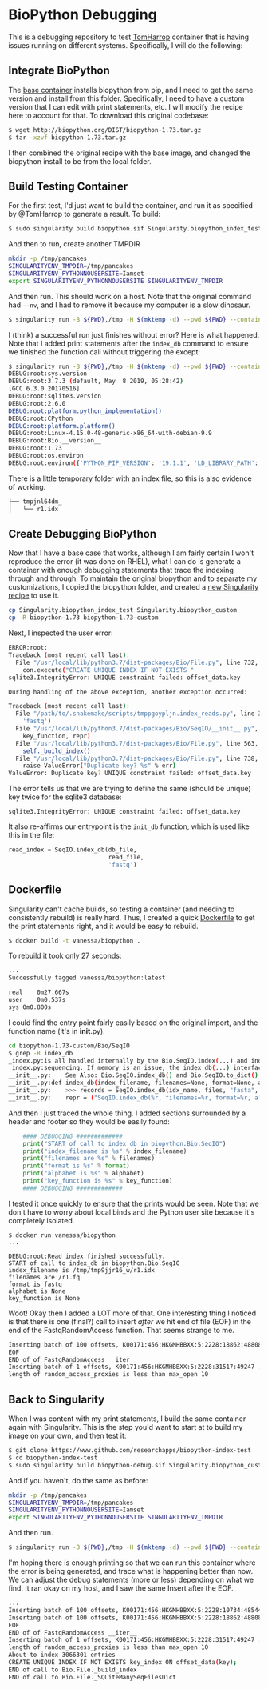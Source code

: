 # BioPython Debugging

This is a debugging repository to test [TomHarrop](https://github.com/TomHarrop/biopython-index-test)
container that is having issues running on different systems. Specifically, I will
do the following:

## Integrate BioPython
The [base container](https://github.com/TomHarrop/singularity-containers/blob/master/tools/Singularity.biopython_1.73) installs biopython from pip, and I need to get the same version and install from this folder. Specifically, I need to have a custom version that I can edit with print statements, etc. I will modify the recipe here to account for that. To download this original codebase:

```bash
$ wget http://biopython.org/DIST/biopython-1.73.tar.gz
$ tar -xzvf biopython-1.73.tar.gz 
```

I then combined the original recipe with the base image, and changed the biopython install to be from the local folder.

## Build Testing Container
For the first test, I'd just want to build the container, and run it as specified by @TomHarrop
to generate a result. To build:

```bash
$ sudo singularity build biopython.sif Singularity.biopython_index_test
```

And then to run, create another TMPDIR

```bash
mkdir -p /tmp/pancakes
SINGULARITYENV_TMPDIR=/tmp/pancakes
SINGULARITYENV_PYTHONNOUSERSITE=Iamset
export SINGULARITYENV_PYTHONNOUSERSITE SINGULARITYENV_TMPDIR
```

And then run. This should work on a host. Note that the original command had `--nv`, and I had to remove it because my computer is a slow dinosaur.

```bash
$ singularity run -B ${PWD},/tmp -H $(mktemp -d) --pwd ${PWD} --containall  --cleanenv biopython.sif
```

I (think) a successful run just finishes without error? Here is what happened. Note that I added print
statements after the `index_db` command to ensure we finished the function call without triggering
the except:

```bash
$ singularity run -B ${PWD},/tmp -H $(mktemp -d) --pwd ${PWD} --containall  --cleanenv biopython.sif
DEBUG:root:sys.version
DEBUG:root:3.7.3 (default, May  8 2019, 05:28:42) 
[GCC 6.3.0 20170516]
DEBUG:root:sqlite3.version
DEBUG:root:2.6.0
DEBUG:root:platform.python_implementation()
DEBUG:root:CPython
DEBUG:root:platform.platform()
DEBUG:root:Linux-4.15.0-48-generic-x86_64-with-debian-9.9
DEBUG:root:Bio.__version__
DEBUG:root:1.73
DEBUG:root:os.environ
DEBUG:root:environ({'PYTHON_PIP_VERSION': '19.1.1', 'LD_LIBRARY_PATH': '/.singularity.d/libs', 'HOME': '/tmp/tmp.vsWj4fD9OC', 'GPG_KEY': 'xxxxxxxxxxxxxxxxxxxxxxxxxxxxxxxx', 'PS1': 'Singularity> ', 'PYTHONNOUSERSITE': 'Iamset', 'TMPDIR': '/tmp/pancakes', 'TERM': 'xterm-256color', 'PATH': '/usr/local/bin:/usr/local/sbin:/usr/local/bin:/usr/sbin:/usr/bin:/sbin:/bin', 'LANG': 'C.UTF-8', 'SINGULARITY_APPNAME': '', 'PYTHON_VERSION': '3.7.3', 'SINGULARITY_CONTAINER': '/home/vanessa/Documents/Dropbox/Code/researchapps/biopython-index-test/biopython.sif', 'PWD': '/home/vanessa/Documents/Dropbox/Code/researchapps/biopython-index-test', 'SINGULARITY_NAME': 'biopython.sif'})
```

There is a little temporary folder with an index file, so this is also evidence of working.

```bash
├── tmpjnl64dm_
│   └── r1.idx
```

## Create Debugging BioPython
Now that I have a base case that works, although I am fairly certain I won't reproduce the error (it was done on RHEL),
what I can do is generate a container with enough debugging statements that trace the indexing through and through.
To maintain the original biopython and to separate my customizations, I copied the biopython folder,
and created a  [new Singularity recipe](Singularity.biopython_custom) to use it.

```bash
cp Singularity.biopython_index_test Singularity.biopython_custom
cp -R biopython-1.73 biopython-1.73-custom
```

Next, I inspected the user error:

```bash
ERROR:root:
Traceback (most recent call last):
  File "/usr/local/lib/python3.7/dist-packages/Bio/File.py", line 732, in _build_index
    con.execute("CREATE UNIQUE INDEX IF NOT EXISTS "
sqlite3.IntegrityError: UNIQUE constraint failed: offset_data.key

During handling of the above exception, another exception occurred:

Traceback (most recent call last):
  File "/path/to/.snakemake/scripts/tmppgoypljn.index_reads.py", line 38, in <module>
    'fastq')
  File "/usr/local/lib/python3.7/dist-packages/Bio/SeqIO/__init__.py", line 1032, in index_db
    key_function, repr)
  File "/usr/local/lib/python3.7/dist-packages/Bio/File.py", line 563, in __init__
    self._build_index()
  File "/usr/local/lib/python3.7/dist-packages/Bio/File.py", line 738, in _build_index
    raise ValueError("Duplicate key? %s" % err)
ValueError: Duplicate key? UNIQUE constraint failed: offset_data.key
```

The error tells us that we are trying to define the same (should be unique) key twice for 
the sqlite3 database:

```
sqlite3.IntegrityError: UNIQUE constraint failed: offset_data.key
```

It also re-affirms our entrypoint is the `init_db` function, which is
used like this in the file:

```python
read_index = SeqIO.index_db(db_file,
                            read_file,
                            'fastq')
```

## Dockerfile

Singularity can't cache builds, so testing a container (and needing to consistently
rebuild) is really hard. Thus, I created a quick [Dockerfile](Dockerfile) to get
the print statements right, and it would be easy to rebuild.

```bash
$ docker build -t vanessa/biopython .
```

To rebuild it took only 27 seconds:

```bash
...
Successfully tagged vanessa/biopython:latest

real	0m27.667s
user	0m0.537s
sys	0m0.800s
```

I could find the entry point fairly easily based on the original import, and the
function name (it's in __init__.py).

```bash
cd biopython-1.73-custom/Bio/SeqIO
$ grep -R index_db
_index.py:is all handled internally by the Bio.SeqIO.index(...) and index_db(...)
_index.py:sequencing. If memory is an issue, the index_db(...) interface stores the
__init__.py:    See Also: Bio.SeqIO.index_db() and Bio.SeqIO.to_dict()
__init__.py:def index_db(index_filename, filenames=None, format=None, alphabet=None,
__init__.py:    >>> records = SeqIO.index_db(idx_name, files, "fasta", generic_protein, get_gi)
__init__.py:    repr = ("SeqIO.index_db(%r, filenames=%r, format=%r, alphabet=%r, key_function=%r)"
```

And then I just traced the whole thing. I added sections surrounded by a header and 
footer so they would be easily found:

```python
    #### DEBUGGING #############
    print("START of call to index_db in biopython.Bio.SeqIO")
    print("index_filename is %s" % index_filename)
    print("filenames are %s" % filenames)
    print("format is %s" % format)
    print("alphabet is %s" % alphabet)
    print("key_function is %s" % key_function)
    #### DEBUGGING #############
```

I tested it once quickly to ensure that the prints would be seen. Note that we don't have to
worry about local binds and the Python user site because it's completely isolated.

```
$ docker run vanessa/biopython
...

DEBUG:root:Read index finished successfully.
START of call to index_db in biopython.Bio.SeqIO
index_filename is /tmp/tmp9jjr16_w/r1.idx
filenames are /r1.fq
format is fastq
alphabet is None
key_function is None
```

Woot! Okay then I added a LOT more of that. One interesting thing I noticed is
that there is one (final?) call to insert *after* we hit end of file (EOF) in
the end of the FastqRandomAccess function. That seems strange to me.

```bash
Inserting batch of 100 offsets, K00171:456:HKGMHBBXX:5:2228:18862:48808 ... K00171:456:HKGMHBBXX:5:2228:29934:49212
EOF
END of of FastqRandomAccess __iter__
Inserting batch of 1 offsets, K00171:456:HKGMHBBXX:5:2228:31517:49247 ... K00171:456:HKGMHBBXX:5:2228:31517:49247
length of random_access_proxies is less than max_open 10
```

## Back to Singularity

When I was content with my print statements, I build the same container again with Singularity. This
is the step you'd want to start at to build my image on your own, and then test it:

```bash
$ git clone https://www.github.com/researchapps/biopython-index-test
$ cd biopython-index-test
$ sudo singularity build biopython-debug.sif Singularity.biopython_custom
```

And if you haven't, do the same as before:

```bash
mkdir -p /tmp/pancakes
SINGULARITYENV_TMPDIR=/tmp/pancakes
SINGULARITYENV_PYTHONNOUSERSITE=Iamset
export SINGULARITYENV_PYTHONNOUSERSITE SINGULARITYENV_TMPDIR
```

And then run.

```bash
$ singularity run -B ${PWD},/tmp -H $(mktemp -d) --pwd ${PWD} --containall  --cleanenv biopython-debug.sif
```

I'm hoping there is enough printing so that we can run this container where the error is being generated,
and trace what is happening better than now. We can adjust the debug statements (more or less)
depending on what we find. It ran okay on my host, and I saw the same Insert after the EOF.
 

```bash
...
Inserting batch of 100 offsets, K00171:456:HKGMHBBXX:5:2228:10734:48544 ... K00171:456:HKGMHBBXX:5:2228:27894:48808
Inserting batch of 100 offsets, K00171:456:HKGMHBBXX:5:2228:18862:48808 ... K00171:456:HKGMHBBXX:5:2228:29934:49212
EOF
END of of FastqRandomAccess __iter__
Inserting batch of 1 offsets, K00171:456:HKGMHBBXX:5:2228:31517:49247 ... K00171:456:HKGMHBBXX:5:2228:31517:49247
length of random_access_proxies is less than max_open 10
About to index 3066301 entries
CREATE UNIQUE INDEX IF NOT EXISTS key_index ON offset_data(key);
END of call to Bio.File._build_index
END of call to Bio.File._SQLiteManySeqFilesDict
```
